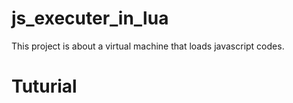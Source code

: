 # js_executer_in_lua
This project is about a virtual machine that loads javascript codes.

# Tuturial
